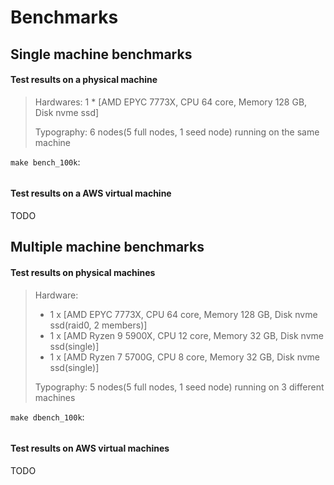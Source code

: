 # Benchmarks

## Single machine benchmarks

#### Test results on a physical machine

> Hardwares: 1 * [AMD EPYC 7773X, CPU 64 core, Memory 128 GB, Disk nvme ssd]
>
> Typography: 6 nodes(5 full nodes, 1 seed node) running on the same machine

`make bench_100k`:

```
```

#### Test results on a AWS virtual machine

TODO

## Multiple machine benchmarks

#### Test results on physical machines

> Hardware:
> - 1 x [AMD EPYC 7773X, CPU 64 core, Memory 128 GB, Disk nvme ssd(raid0, 2 members)]
> - 1 x [AMD Ryzen 9 5900X, CPU 12 core, Memory 32 GB, Disk nvme ssd(single)]
> - 1 x [AMD Ryzen 7 5700G, CPU 8 core, Memory 32 GB, Disk nvme ssd(single)]
>
> Typography: 5 nodes(5 full nodes, 1 seed node) running on 3 different machines

`make dbench_100k`:

```
```

#### Test results on AWS virtual machines

TODO
